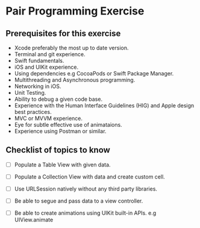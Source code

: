 # Pair Programming Exercise

## Prerequisites for this exercise 

* Xcode preferably the most up to date version. 
* Terminal and git experience. 
* Swift fundamentals. 
* iOS and UIKit experience. 
* Using dependencies e.g CocoaPods or Swift Package Manager.
* Multithreading and Asynchronous programming.
* Networking in iOS.
* Unit Testing.
* Ability to debug a given code base.
* Experience with the Human Interface Guidelines (HIG) and Apple design best practices. 
* MVC or MVVM experience.
* Eye for subtle effective use of animataions.
* Experience using Postman or similar.


## Checklist of topics to know

- [ ] Populate a Table View with given data. 
- [ ] Populate a Collection View with data and create custom cell.  
- [ ] Use URLSession natively without any third party libraries. 
- [ ] Be able to segue and pass data to a view controller. 
- [ ] Be able to create animations using UIKit built-in APIs. e.g UIView.animate


